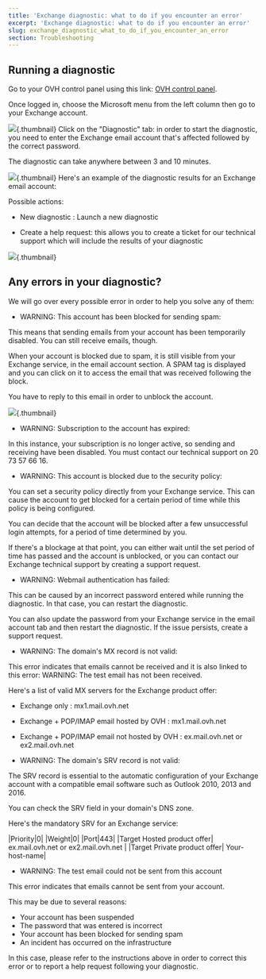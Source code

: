 ```yaml
---
title: 'Exchange diagnostic: what to do if you encounter an error'
excerpt: 'Exchange diagnostic: what to do if you encounter an error'
slug: exchange_diagnostic_what_to_do_if_you_encounter_an_error
section: Troubleshooting
---
```



## Running a diagnostic
Go to your OVH control panel using this link: [OVH control panel](https://www.ovh.com/auth/?action=gotomanager&from=https://www.ovh.co.uk/&ovhSubsidiary=GB).

Once logged in, choose the Microsoft menu from the left column then go to your Exchange account.

![](images/img_4450.jpg){.thumbnail}
Click on the "Diagnostic" tab: in order to start the diagnostic, you need to enter the Exchange email account that's affected followed by the correct password.

The diagnostic can take anywhere between 3 and 10 minutes.

![](images/img_4451.jpg){.thumbnail}
Here's an example of the diagnostic results for an Exchange email account:

Possible actions:


- New diagnostic : Launch a new diagnostic

- Create a help request: this allows you to create a ticket for our technical support which will include the results of your diagnostic



![](images/img_4471.jpg){.thumbnail}


## Any errors in your diagnostic?
We will go over every possible error in order to help you solve any of them:


- WARNING: This account has been blocked for sending spam:


This means that sending emails from your account has been temporarily disabled. You can still receive emails, though.

When your account is blocked due to spam, it is still visible from your Exchange service, in the email account section. A SPAM tag is displayed and you can click on it to access the email that was received following the block.

You have to reply to this email in order to unblock the account.

![](images/img_4453.jpg){.thumbnail}

- WARNING: Subscription to the account has expired:


In this instance, your subscription is no longer active, so sending and receiving have been disabled. You must contact our technical support on 20 73 57 66 16.

- WARNING: This account is blocked due to the security policy:


You can set a security policy directly from your Exchange service. This can cause the account to get blocked for a certain period of time while this policy is being configured.

You can decide that the account will be blocked after a few unsuccessful login attempts, for a period of time determined by you. 

If there's a blockage at that point, you can either wait until the set period of time has passed and the account is unblocked, or you can contact our Exchange technical support by creating a support request.

- WARNING: Webmail authentication has failed:


This can be caused by an incorrect password entered while running the diagnostic. In that case, you can restart the diagnostic.

You can also update the password from your Exchange service in the email account tab and then restart the diagnostic. If the issue persists, create a support request.

- WARNING: The domain's MX record is not valid:


This error indicates that emails cannot be received and it is also linked to this error: WARNING: The test email has not been received.

Here's a list of valid MX servers for the Exchange product offer:


- Exchange only : mx1.mail.ovh.net
- Exchange + POP/IMAP email hosted by OVH : mx1.mail.ovh.net
- Exchange + POP/IMAP email not hosted by OVH : ex.mail.ovh.net or ex2.mail.ovh.net



- WARNING: The domain's SRV record is not valid:


The SRV record is essential to the automatic configuration of your Exchange account with a compatible email software such as Outlook 2010, 2013 and 2016.

You can check the SRV field in your domain's DNS zone.

Here's the mandatory SRV for an Exchange service:

|Priority|0|
|Weight|0|
|Port|443|
|Target Hosted product offer| ex.mail.ovh.net or ex2.mail.ovh.net |
|Target Private product offer| Your-host-name|



- WARNING: The test email could not be sent from this account 


This error indicates that emails cannot be sent from your account.

This may be due to several reasons:


- Your account has been suspended
- The password that was entered is incorrect
- Your account has been blocked for sending spam
- An incident has occurred on the infrastructure


In this case, please refer to the instructions above in order to correct this error or to report a help request following your diagnostic.

